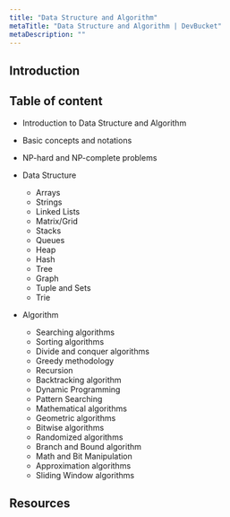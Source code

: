```yaml
---
title: "Data Structure and Algorithm"
metaTitle: "Data Structure and Algorithm | DevBucket"
metaDescription: ""
---
```


## Introduction

## Table of content

- Introduction to Data Structure and Algorithm
- Basic concepts and notations
- NP-hard and NP-complete problems
- Data Structure
  - Arrays
  - Strings
  - Linked Lists
  - Matrix/Grid
  - Stacks
  - Queues
  - Heap
  - Hash
  - Tree
  - Graph
  - Tuple and Sets
  - Trie
  
- Algorithm
  - Searching algorithms
  - Sorting algorithms
  - Divide and conquer algorithms
  - Greedy methodology
  - Recursion
  - Backtracking algorithm
  - Dynamic Programming
  - Pattern Searching
  - Mathematical algorithms
  - Geometric algorithms
  - Bitwise algorithms
  - Randomized algorithms
  - Branch and Bound algorithm
  - Math and Bit Manipulation
  - Approximation algorithms
  - Sliding Window algorithms

## Resources
